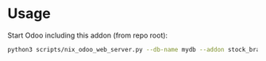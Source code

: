 # Usage

Start Odoo including this addon (from repo root):

```bash
python3 scripts/nix_odoo_web_server.py --db-name mydb --addon stock_brand
```
